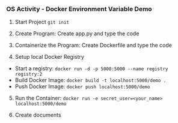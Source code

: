### OS Activity - Docker Environment Variable Demo

1. Start Project
```git init```

2. Create Program: Create app.py and type the code

3. Containerize the Program: Create Dockerfile and type the code

4. Setup local Docker Registry

- Start a registry: ```docker run -d -p 5000:5000 --name registry registry:2```
- Build Docker Image: ```docker build -t localhost:5000/demo .```
- Push Docker Image: ```docker push localhost:5000/demo```

5. Run the Container: ```docker run -e secret_user=<your_name> localhost:5000/demo```

6. Create documents
